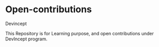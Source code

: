 # Open-contributions
Devincept

This Repository is for Learning purpose, and open contributions under DevIncept program.
